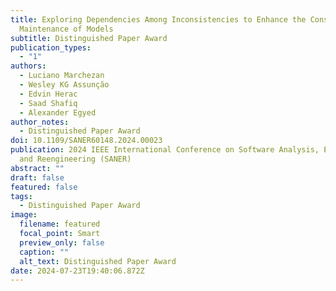 ```yaml
---
title: Exploring Dependencies Among Inconsistencies to Enhance the Consistency
  Maintenance of Models
subtitle: Distinguished Paper Award
publication_types:
  - "1"
authors:
  - Luciano Marchezan
  - Wesley KG Assunção
  - Edvin Herac
  - Saad Shafiq
  - Alexander Egyed
author_notes:
  - Distinguished Paper Award
doi: 10.1109/SANER60148.2024.00023
publication: 2024 IEEE International Conference on Software Analysis, Evolution
  and Reengineering (SANER)
abstract: ""
draft: false
featured: false
tags:
  - Distinguished Paper Award
image:
  filename: featured
  focal_point: Smart
  preview_only: false
  caption: ""
  alt_text: Distinguished Paper Award
date: 2024-07-23T19:40:06.872Z
---
```

